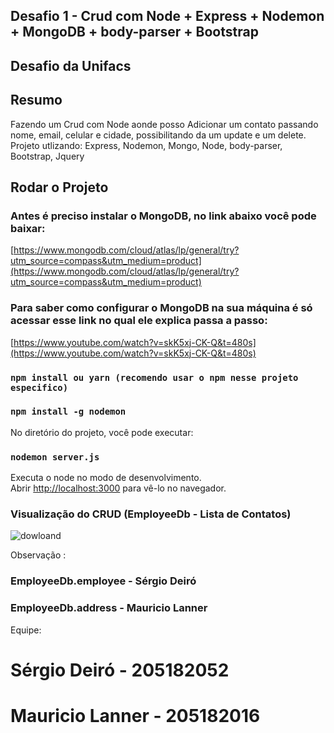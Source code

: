 ## Desafio 1 - Crud com Node + Express + Nodemon + MongoDB + body-parser + Bootstrap

## Desafio da Unifacs

## Resumo 
 Fazendo um Crud com Node aonde posso Adicionar um contato passando nome, email, celular e cidade, possibilitando da um update e um delete. Projeto utlizando: Express, Nodemon, Mongo, Node, body-parser, Bootstrap, Jquery 

## Rodar o Projeto

### Antes é preciso instalar o MongoDB, no link abaixo você pode baixar:
[https://www.mongodb.com/cloud/atlas/lp/general/try?utm_source=compass&utm_medium=product](https://www.mongodb.com/cloud/atlas/lp/general/try?utm_source=compass&utm_medium=product)

### Para saber como configurar o MongoDB na sua máquina é só acessar esse link no qual ele explica passa a passo:
[https://www.youtube.com/watch?v=skK5xj-CK-Q&t=480s](https://www.youtube.com/watch?v=skK5xj-CK-Q&t=480s)

### `npm install ou yarn (recomendo usar o npm nesse projeto especifico)`

### `npm install -g nodemon`

No diretório do projeto, você pode executar:

### `nodemon server.js`

Executa o node no modo de desenvolvimento.<br>
Abrir [http://localhost:3000](http://localhost:3000) para vê-lo no navegador.

### Visualização do CRUD (EmployeeDb - Lista de Contatos)

![dowloand](https://user-images.githubusercontent.com/32772022/91929969-ff056200-ecb5-11ea-82f7-ae5fb6508c30.jpg)

Observação :

### EmployeeDb.employee - Sérgio Deiró
### EmployeeDb.address - Mauricio Lanner

Equipe: 

# Sérgio Deiró  - 205182052
# Mauricio Lanner - 205182016

